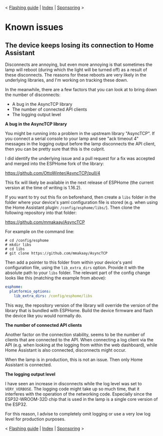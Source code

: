 < [Flashing guide](flashing.md) | [Index](../README.md) | [Sponsoring](sponsoring.md) >

# Known issues

## The device keeps losing its connection to Home Assistant

Disconnects are annoying, but even more annoying is that sometimes the
lamp will reboot (during which the light will be turned off) as a result of
these disconnects. The reasons for these reboots are very likely in the
underlying libraries, and I'm working on tracking these down.

In the meanwhile, there are a few factors that you can look at to bring down
the number of disconnects:

* A bug in the AsyncTCP library
* The number of connected API clients
* The logging output level

**A bug in the AsyncTCP library**

You might be running into a problem in the upstream library "AsyncTCP".
If you connect a serial console to your lamp and see "ack timeout 4"
messages in the logging output before the lamp disconnects the API client,
then you can be pretty sure that this is the culprit.

I did identify the underlying issue and a pull request for a fix was
accepted and merged into the ESPHome fork of the library:

  https://github.com/OttoWinter/AsyncTCP/pull/4

This fix will likely be available in the next release of ESPHome
(the current version at the time of writing is 1.16.2).

If you want to try out this fix on beforehand, then create a `libs` folder
in the folder where your device's yaml configuration file is stored (e.g.
when using the Home Assistant plugin: `/config/esphome/libs/`).
Then clone the following repository into that folder:

  https://github.com/mmakaay/AsyncTCP

For example on the command line:

```
# cd /config/esphome
# mkdir libs
# cd libs
# git clone https://github.com/mmakaay/AsyncTCP
```

Then add a pointer to this folder from within your device's yaml
configuration file, using the `lib_extra_dirs` option. Provide it with the
absolute path to your `libs` folder. The relevant part of the config change
looks like this (matching the example from above):

```yaml
esphome:
  platformio_options:
    lib_extra_dirs: /config/esphome/libs
```

This way, the repository version of the library will override the version of
the library that is bundled with ESPHome. Build the device firmware and
flash the device like you would normally do.

**The number of connected API clients**

Another factor on the connection stability, seems to be the number of
clients that are connected to the API. When connecting a log client via the
API (e.g. when looking at the logging from within the web dashboard), while
Home Assistant is also connected, disconnects might occur.

When the lamp is in production, this is not an issue. Then only Home
Assistant is connected.

**The logging output level**

I have seen an increase in disconnects while the log level was set to
`VERY_VERBOSE`. The logging code might take up so much time, that it
interferes with the operation of the networking code. Especially since the
ESP32-WROOM-32D chip that is used in the lamp is a single core version of
the ESP32.

For this reason, I advise to completely omit logging or use a very low log
level for production purposes.

< [Flashing guide](flashing.md) | [Index](../README.md) | [Sponsoring](sponsoring.md) >
